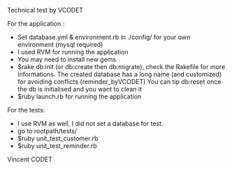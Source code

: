 Technical test by VCODET

For the application :

* Set database.yml & environment.rb in ./config/ for your own environment (mysql required)
* I used RVM for running the application
* You may need to install new gems
* $rake db:init (or db:create then db:migrate), check the Rakefile for more informations. The created database has a long name (and customized) for avoiding conflicts (reminder_byVCODET)
You can tip db:reset once the db is initialised and you want to clean it
* $ruby launch.rb for running the application


For the tests:

* I use RVM as well, I did not set a database for test. 
* go to rootpath/tests/
* $ruby unit_test_customer.rb
* $ruby unit_test_reminder.rb

Vincent CODET